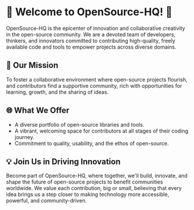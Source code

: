 # 🌟 Welcome to OpenSource-HQ! 🌟

OpenSource-HQ is the epicenter of innovation and collaborative creativity in the open-source community. We are a devoted team of developers, thinkers, and innovators committed to contributing high-quality, freely available code and tools to empower projects across diverse domains.

## 🚀 Our Mission
To foster a collaborative environment where open-source projects flourish, and contributors find a supportive community, rich with opportunities for learning, growth, and the sharing of ideas.

## 🌐 What We Offer
- A diverse portfolio of open-source libraries and tools.
- A vibrant, welcoming space for contributors at all stages of their coding journey.
- Commitment to quality, usability, and the ethos of open-source.

## 💡 Join Us in Driving Innovation
Become part of OpenSource-HQ, where together, we'll build, innovate, and shape the future of open-source projects to benefit communities worldwide. We value each contribution, big or small, believing that every idea brings us a step closer to making technology more accessible, powerful, and community-driven.
